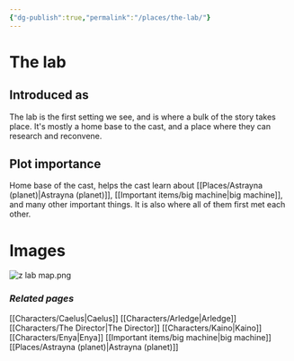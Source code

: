 ```yaml
---
{"dg-publish":true,"permalink":"/places/the-lab/"}
---
```


# The lab
## Introduced as
The lab is the first setting we see, and is where a bulk of the story takes place. It's mostly a home base to the cast, and a place where they can research and reconvene. 
## Plot importance
Home base of the cast, helps the cast learn about [[Places/Astrayna (planet)\|Astrayna (planet)]], [[Important items/big machine\|big machine]], and many other important things. It is also where all of them first met each other.
# Images
![z lab map.png](/img/user/pngs/z%20lab%20map.png)
### *Related pages*
[[Characters/Caelus\|Caelus]]
[[Characters/Arledge\|Arledge]]
[[Characters/The Director\|The Director]]
[[Characters/Kaino\|Kaino]]
[[Characters/Enya\|Enya]]
[[Important items/big machine\|big machine]]
[[Places/Astrayna (planet)\|Astrayna (planet)]]
